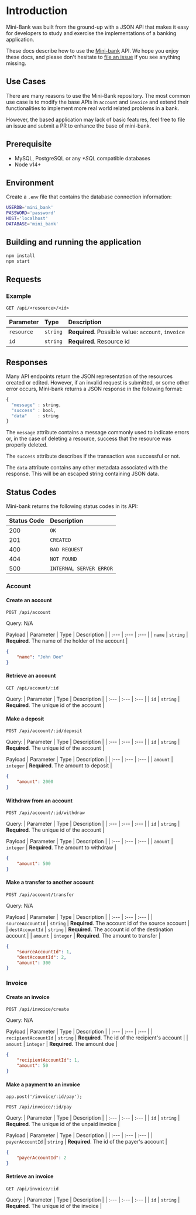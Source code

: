 # Introduction

Mini-Bank was built from the ground-up with a JSON API that makes it easy for developers to study and exercise the implementations of a banking application.

These docs describe how to use the [Mini-bank](https://mini-bank.maximmai.fastdns.io) API. We hope you enjoy these docs, and please don't hesitate to [file an issue](https://github.com/maximmai/mini-bank/issues/new) if you see anything missing.

## Use Cases

There are many reasons to use the Mini-Bank repository. The most common use case is to modify the base APIs in `account` and `invoice` and extend their functionalities to implement more real world related problems in a bank.

However, the based application may lack of basic features, feel free to file an issue and submit a PR to enhance the base of mini-bank.

## Prerequisite
- MySQL, PostgreSQL or any *\*SQL* compatible databases
- Node v14+

## Environment
Create a `.env` file that contains the database connection information:

```bash
USERDB='mini_bank'
PASSWORD='password'
HOST='localhost'
DATABASE='mini_bank'
```

## Building and running the application
```bash
npm install
npm start
```

## Requests

### Example 

```http
GET /api/<resource>/<id>
```

| Parameter | Type | Description |
| :--- | :--- | :--- |
| `resource` | `string` | **Required**. Possible value: `account`, `invoice` |
| `id` | `string` | **Required**. Resource id |

## Responses

Many API endpoints return the JSON representation of the resources created or edited. However, if an invalid request is submitted, or some other error occurs, Mini-bank returns a JSON response in the following format:

```javascript
{
  "message" : string,
  "success" : bool,
  "data"    : string
}
```

The `message` attribute contains a message commonly used to indicate errors or, in the case of deleting a resource, success that the resource was properly deleted.

The `success` attribute describes if the transaction was successful or not.

The `data` attribute contains any other metadata associated with the response. This will be an escaped string containing JSON data.

## Status Codes

Mini-bank returns the following status codes in its API:

| Status Code | Description |
| :--- | :--- |
| 200 | `OK` |
| 201 | `CREATED` |
| 400 | `BAD REQUEST` |
| 404 | `NOT FOUND` |
| 500 | `INTERNAL SERVER ERROR` |


### Account
#### Create an account 
```http
POST /api/account
```
Query: N/A

Payload
| Parameter | Type | Description |
| :--- | :--- | :--- |
| `name` | `string` | **Required**. The name of the holder of the account |

```JSON
{
    "name": "John Doe"
}
```

#### Retrieve an account
```http
GET /api/account/:id
```
Query:
| Parameter | Type | Description |
| :--- | :--- | :--- |
| `id`  | `string`  | **Required**. The unique id of the account |


#### Make a deposit
```http
POST /api/account/:id/deposit
```
Query: 
| Parameter | Type | Description |
| :--- | :--- | :--- |
| `id`  | `string`  | **Required**. The unique id of the account |

Payload
| Parameter | Type | Description |
| :--- | :--- | :--- |
| `amount` | `integer` | **Required**. The amount to deposit |

```JSON
{
    "amount": 2000
}
```

#### Withdraw from an account
```http
POST /api/account/:id/withdraw
```
Query: 
| Parameter | Type | Description |
| :--- | :--- | :--- |
| `id`  | `string`  | **Required**. The unique id of the account |

Payload
| Parameter | Type | Description |
| :--- | :--- | :--- |
| `amount` | `integer` | **Required**. The amount to withdraw |

```JSON
{
    "amount": 500
}
```

#### Make a transfer to another account
```http
POST /api/account/transfer
```
Query: N/A

Payload
| Parameter | Type | Description |
| :--- | :--- | :--- |
| `sourceAccountId` | `string` | **Required**. The account id of the source account |
| `destAccountId` | `string` | **Required**. The account id of the destination account |
| `amount` | `integer` | **Required**. The amount to transfer |

```JSON
{
    "sourceAccountId": 1,
    "destAccountId": 2,
    "amount": 300
}
```

### Invoice
#### Create an invoice
```http
POST /api/invoice/create
```
Query: N/A

Payload
| Parameter | Type | Description |
| :--- | :--- | :--- |
| `recipientAccountId` | `string` | **Required**. The id of the recipient's account |
| `amount` | `integer` | **Required**. The amount due |

```JSON
{
    "recipientAccountId": 1,
    "amount": 50
}
```


#### Make a payment to an invoice
`app.post('/invoice/:id/pay');`
```http
POST /api/invoice/:id/pay
```
Query: 
| Parameter | Type | Description |
| :--- | :--- | :--- |
| `id`  | `string`  | **Required**. The unique id of the unpaid invoice |

Payload
| Parameter | Type | Description |
| :--- | :--- | :--- |
| `payerAccountId` | `string` | **Required**. The id of the payer's account |

```JSON
{
    "payerAccountId": 2
}
```

#### Retrieve an invoice
```http
GET /api/invoice/:id
```

Query:
| Parameter | Type | Description |
| :--- | :--- | :--- |
| `id`  | `string`  | **Required**. The unique id of the invoice |


